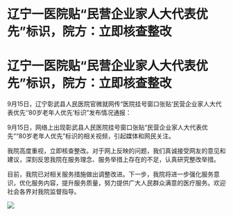 # 辽宁一医院贴“民营企业家人大代表优先”标识，院方：立即核查整改

# 辽宁一医院贴“民营企业家人大代表优先”标识，院方：立即核查整改

9月15日，辽宁彰武县人民医院官微就网传“医院挂号窗口张贴‘民营企业家人大代表优先’‘80岁老年人优先’标识”发布情况通报：

9月15日，网络上出现彰武县人民医院挂号窗口张贴“民营企业家人大代表优先”“80岁老年人优先”标识的相关视频，引起媒体和网民关注。

我院高度重视，立即核查整改。对于网上反映的问题，我们真诚接受网友的意见和建议，深刻反思我院在服务理念、服务举措上存在的不足，认真研究整改举措。

目前，我院已对相关服务措施做出调整改进。下一步，我院将进一步强化服务意识，优化服务内容，提升服务质量，努力提供广大人民群众满意的医疗服务。欢迎社会各界对我院监督指导。

![](https://inews.gtimg.com/om_bt/O9GtrzCqKmqThbxpfk6ePUdtFR5wTl5I2Ns1xvNINWrkcAA/1000)

